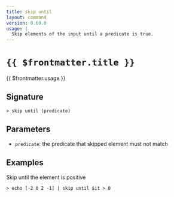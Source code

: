 ```yaml
---
title: skip until
layout: command
version: 0.60.0
usage: |
  Skip elements of the input until a predicate is true.
---
```


# `{{ $frontmatter.title }}`

<div style='white-space: pre-wrap;'>{{ $frontmatter.usage }}</div>

## Signature

`> skip until (predicate)`

## Parameters

- `predicate`: the predicate that skipped element must not match

## Examples

Skip until the element is positive

```shell
> echo [-2 0 2 -1] | skip until $it > 0
```

